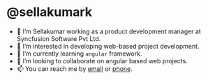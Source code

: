 # @sellakumark

- 👋 I’m Sellakumar working as a product development manager at Syncfusion Software Pvt Ltd.
- 👀 I’m interested in developing web-based project development.
- 🌱 I’m currently learning `angular` framework.
- 💞️ I’m looking to collaborate on angular based web projects.
- 📫 You can reach me by [email](mailto:sellakumark@outlook.com "sellakumark@outlook.com") or <a href="callto://+919976119157" title="+919976119157">phone</a>.

<!---
sellakumark/sellakumark is a ✨ special ✨ repository because its `README.md` (this file) appears on your GitHub profile. You can click the Preview link to take a look at your changes.
--->
